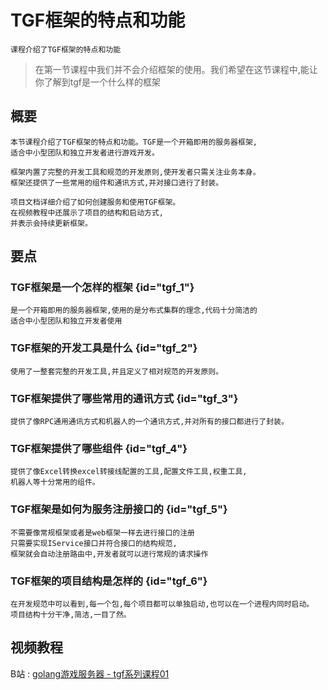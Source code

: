 # TGF框架的特点和功能
    课程介绍了TGF框架的特点和功能
> 在第一节课程中我们并不会介绍框架的使用。我们希望在这节课程中,能让你了解到tgf是一个什么样的框架

## 概要
	本节课程介绍了TGF框架的特点和功能。TGF是一个开箱即用的服务器框架,
    适合中小型团队和独立开发者进行游戏开发。

    框架内置了完整的开发工具和规范的开发原则,使开发者只需关注业务本身。
    框架还提供了一些常用的组件和通讯方式,并对接口进行了封装。

    项目文档详细介绍了如何创建服务和使用TGF框架。
    在视频教程中还展示了项目的结构和启动方式,
    并表示会持续更新框架。

## 要点
### TGF框架是一个怎样的框架 {id="tgf_1"}
	是一个开箱即用的服务器框架,使用的是分布式集群的理念,代码十分简洁的
    适合中小型团队和独立开发者使用

### TGF框架的开发工具是什么 {id="tgf_2"}
	使用了一整套完整的开发工具,并且定义了相对规范的开发原则。

### TGF框架提供了哪些常用的通讯方式 {id="tgf_3"}
	提供了像RPC通用通讯方式和机器人的一个通讯方式,并对所有的接口都进行了封装。

### TGF框架提供了哪些组件 {id="tgf_4"}
	提供了像Excel转换excel转接线配置的工具,配置文件工具,权重工具,
    机器人等十分常用的组件。

### TGF框架是如何为服务注册接口的 {id="tgf_5"}
	不需要像常规框架或者是web框架一样去进行接口的注册
    只需要实现IService接口并符合接口的结构规范,
    框架就会自动注册路由中,开发者就可以进行常规的请求操作

### TGF框架的项目结构是怎样的 {id="tgf_6"}
	在开发规范中可以看到,每一个包,每个项目都可以单独启动,也可以在一个进程内同时启动。
    项目结构十分干净,简洁,一目了然。

## 视频教程
B站
: [golang游戏服务器 - tgf系列课程01](https://www.bilibili.com/video/BV1KC4y1X74e/?share_source=copy_web&vd_source=98e878e4a1b57de8a8196c354030d753)
